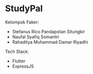 # StudyPal

Kelompok Faker:
- Stefanus Rico Pandapotan Situngkir
- Naufal Syafiq Somantri
- Rahaditya Muhammad Damar Riyadhi

Tech Stack:
- Flutter
- ExpressJS

